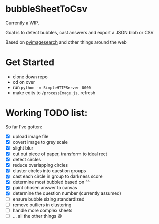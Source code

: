 # bubbleSheetToCsv

Currently a WIP.

Goal is to detect bubbles, cast answers and export a JSON blob or CSV

Based on [pyimagesearch](https://www.pyimagesearch.com/2016/10/03/bubble-sheet-multiple-choice-scanner-and-test-grader-using-omr-python-and-opencv/) and other things around the web

# Get Started

- clone down repo
- cd on over
- run `python -m SimpleHTTPServer 8000`
- make edits to `/processImage.js`, refresh

# Working TODO list:

So far I’ve gotten:

- [x] upload image file
- [x] covert image to grey scale
- [x] slight blur
- [x] cut out piece of paper, transform to ideal rect
- [x] detect circles
- [x] reduce overlapping circles
- [x] cluster circles into question groups
- [x] cast each circle in group to darkness score
- [x] determine most bubbled based on ^^
- [x] paint chosen answer to canvas
- [x] determine the question number (currently assumed)
- [ ] ensure bubble sizing standardized
- [ ] remove outliers in clustering
- [ ] handle more complex sheets
- [ ] … all the other things :laughing:
